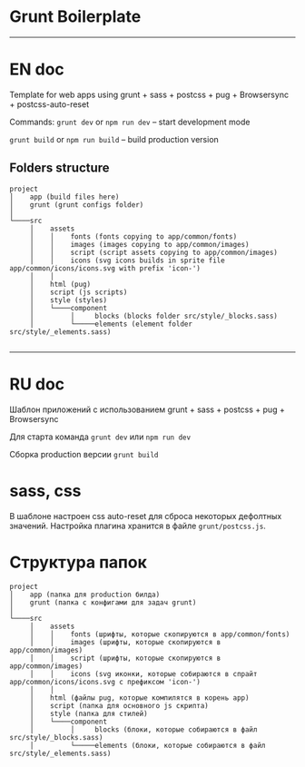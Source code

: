 # Grunt Boilerplate

---
# EN doc
Template for web apps using grunt + sass + postcss + pug + Browsersync + postcss-auto-reset

Commands: 
`grunt dev` or `npm run dev` – start development mode

`grunt build` or `npm run build` – build production version

## Folders structure
```
project 
│    app (build files here)
│    grunt (grunt configs folder)
│    
└────src
     │    assets
     │    │    fonts (fonts copying to app/common/fonts)
     │    │    images (images copying to app/common/images)
     │    │    script (script assets copying to app/common/images)
     │    │    icons (svg icons builds in sprite file app/common/icons/icons.svg with prefix 'icon-')
     │    │    
     │    html (pug)
     │    script (js scripts)
     │    style (styles)
     │    └────component
     │         │     blocks (blocks folder src/style/_blocks.sass)
     │         └─────elements (element folder src/style/_elements.sass)
     
```

---
# RU doc
Шаблон приложений с использованием grunt + sass + postcss + pug + Browsersync

Для старта команда 
`grunt dev`
или 
`npm run dev`

Сборка production версии
`grunt build`

# sass, css
В шаблоне настроен css auto-reset для сброса некоторых дефолтных значений. Настройка 
плагина хранится в файле `grunt/postcss.js`.


# Структура папок

```
project 
│    app (папка для production билда)
│    grunt (папка с конфигами для задач grunt)
│    
└────src
     │    assets
     │    │    fonts (шрифты, которые скопируются в app/common/fonts)
     │    │    images (шрифты, которые скопируются в app/common/images)
     │    │    script (шрифты, которые скопируются в app/common/images)
     │    │    icons (svg иконки, которые собираются в спрайт app/common/icons/icons.svg c префиксом 'icon-')
     │    │    
     │    html (файлы pug, которые компилятся в корень app)
     │    script (папка для основного js скрипта)
     │    style (папка для стилей)
     │    └────component
     │         │     blocks (блоки, которые собираются в файл src/style/_blocks.sass)
     │         └─────elements (блоки, которые собираются в файл src/style/_elements.sass)
     
```
